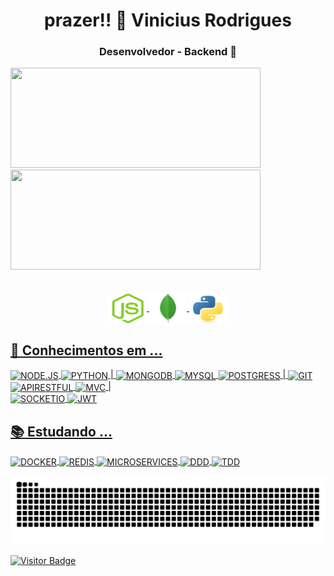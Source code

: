 <h1 align="center">prazer!! 👋 Vinicius Rodrigues</h1>
<h3 align="center">Desenvolvedor - Backend 💾</h3>

<div>
  <a href="https://github.com/Noctho01">
  <img height="160em" width="400px" src="https://github-readme-stats.vercel.app/api?username=Noctho01&show_icons=true&theme=dracula&include_all_commits=true&count_private=true"> 
  <img height="160em" width="400px" src="https://github-readme-stats.vercel.app/api/top-langs/?username=Noctho01&layout=compact&langs_count=7&theme=dracula">
</div>

<br>
<br>
<div align="center">
  <img align="center" height="50" width="60" src="https://raw.githubusercontent.com/devicons/devicon/master/icons/nodejs/nodejs-original.svg">
  <img align="center" height="50" width="60" src="https://raw.githubusercontent.com/devicons/devicon/master/icons/mongodb/mongodb-original.svg">
  <img align="center" height="50" width="60" src="https://raw.githubusercontent.com/devicons/devicon/master/icons/python/python-original.svg">
</div>

##
  
<h2>🧠 Conhecimentos em ...</h2>

<div>
  <img align="center" alt="NODE.JS" height="30" width="80" src="https://img.shields.io/badge/node.js-6DA55F?style=for-the-badge&logo=node.js&logoColor=white">
  <img align="center" alt="PYTHON" height="30" width="80" src="https://img.shields.io/badge/python-3670A0?style=for-the-badge&logo=python&logoColor=ffdd54"> | 
  
  <img align="center" alt="MONGODB" height="30" width="80" src="https://img.shields.io/badge/MongoDB-%234ea94b.svg?style=for-the-badge&logo=mongodb&logoColor=white">
  <img align="center" alt="MYSQL" height="30" width="80" src="https://img.shields.io/badge/mysql-%2300f.svg?style=for-the-badge&logo=mysql&logoColor=white">
  <img align="center" alt="POSTGRESS" height="30" width="80" src="https://img.shields.io/badge/postgres-%23316192.svg?style=for-the-badge&logo=postgresql&logoColor=white"> | 
  
  <img align="center" alt="GIT" height="30" width="60" src="https://img.shields.io/badge/git-%23F05033.svg?style=for-the-badge&logo=git&logoColor=white">
  <img align="center" alt="APIRESTFUL" height="30" width="80" src="https://img.shields.io/badge/REST-ful-green">
  <img align="center" alt="MVC" height="30" width="130" src="https://img.shields.io/badge/architecture-MVC-red"> | 
  <br>
  <img align="center" alt="SOCKETIO" height="30" width="80" src="https://img.shields.io/badge/Socket.io-black?style=for-the-badge&logo=socket.io&badgeColor=black">
  <img align="center" alt="JWT" height="30" width="80" src="https://img.shields.io/badge/JWT-black?style=for-the-badge&logo=JSON%20web%20tokens">
</div>

##

<h2>📚 Estudando ...</h2>

<div>
  <img align="center" alt="DOCKER" height="30" width="80" src="https://img.shields.io/badge/docker-%230db7ed.svg?style=for-the-badge&logo=docker&logoColor=white">
  <img align="center" alt="REDIS" height="30" width="80" src="https://img.shields.io/badge/redis-%23DD0031.svg?style=for-the-badge&logo=redis&logoColor=white">
  <img align="center" alt="MICROSERVICES" height="30" width="180" src="https://img.shields.io/badge/architecture-Microservices-blue">
  <img align="center" alt="DDD" height="30" width="180" src="https://img.shields.io/badge/DDD-Domain--Driven%20Design-yellow">
  <img align="center" alt="TDD" height="30" width="180" src="https://img.shields.io/badge/TDD-Test--Driven%20Development-lightgrey">
</div>
 
![Snake animation](https://raw.githubusercontent.com/Platane/snk/output/github-contribution-grid-snake.svg)

![Visitor Badge](https://visitor-badge.laobi.icu/badge?page_id=Noctho01.Noctho01)
